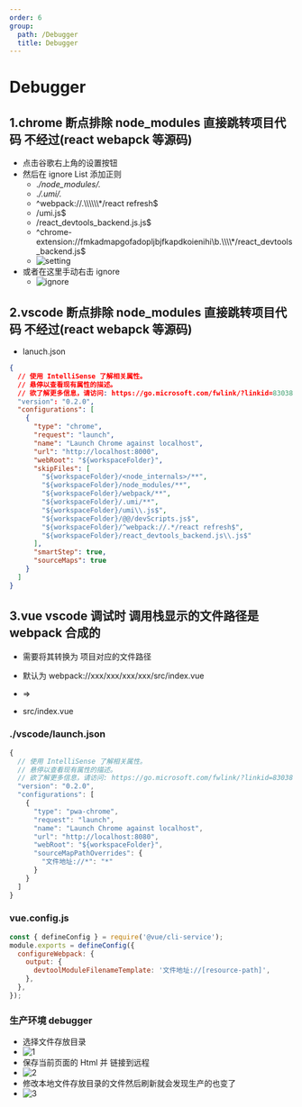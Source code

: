 ```yaml
---
order: 6
group:
  path: /Debugger
  title: Debugger
---
```


# Debugger

## 1.chrome 断点排除 node_modules 直接跳转项目代码 不经过(react webapck 等源码)

- 点击谷歌右上角的设置按钮
- 然后在 ignore List 添加正则
  - ._\/node_modules\/._
  - ._\/.umi\/._
  - ^webpack://.\\\\\\\\\\\\*/react refresh\$
  - /umi\.js\$
  - /react_devtools_backend.js\.js\$
  - ^chrome-extension://fmkadmapgofadopljbjfkapdkoienihi\b.\\\\\\\\\*/react_devtools_backend\.js\$
  - ![setting](https://img-blog.csdnimg.cn/1ccd12c90d4f4f10a53ddd20f9960b86.png)
- 或者在这里手动右击 ignore
  - ![ignore](https://img-blog.csdnimg.cn/1c6ff7fa4a1044238cecfe641a5f489d.png)

## 2.vscode 断点排除 node_modules 直接跳转项目代码 不经过(react webapck 等源码)

- lanuch.json

```json
{
  // 使用 IntelliSense 了解相关属性。
  // 悬停以查看现有属性的描述。
  // 欲了解更多信息，请访问: https://go.microsoft.com/fwlink/?linkid=830387
  "version": "0.2.0",
  "configurations": [
    {
      "type": "chrome",
      "request": "launch",
      "name": "Launch Chrome against localhost",
      "url": "http://localhost:8000",
      "webRoot": "${workspaceFolder}",
      "skipFiles": [
        "${workspaceFolder}/<node_internals>/**",
        "${workspaceFolder}/node_modules/**",
        "${workspaceFolder}/webpack/**",
        "${workspaceFolder}/.umi/**",
        "${workspaceFolder}/umi\\.js$",
        "${workspaceFolder}/@@/devScripts.js$",
        "${workspaceFolder}/^webpack://.*/react refresh$",
        "${workspaceFolder}/react_devtools_backend.js\\.js$"
      ],
      "smartStep": true,
      "sourceMaps": true
    }
  ]
}
```

## 3.vue vscode 调试时 调用栈显示的文件路径是 webpack 合成的

- 需要将其转换为 项目对应的文件路径

- 默认为 webpack://xxx/xxx/xxx/xxx/src/index.vue
- =>
- src/index.vue

### ./vscode/launch.json

```js
{
  // 使用 IntelliSense 了解相关属性。
  // 悬停以查看现有属性的描述。
  // 欲了解更多信息，请访问: https://go.microsoft.com/fwlink/?linkid=830387
  "version": "0.2.0",
  "configurations": [
    {
      "type": "pwa-chrome",
      "request": "launch",
      "name": "Launch Chrome against localhost",
      "url": "http://localhost:8080",
      "webRoot": "${workspaceFolder}",
      "sourceMapPathOverrides": {
        "文件地址://*": "*"
      }
    }
  ]
}
```

### vue.config.js

```js
const { defineConfig } = require('@vue/cli-service');
module.exports = defineConfig({
  configureWebpack: {
    output: {
      devtoolModuleFilenameTemplate: '文件地址://[resource-path]',
    },
  },
});
```

### 生产环境 debugger

- 选择文件存放目录
- ![1](https://img-blog.csdnimg.cn/8a2ca91d02c648bf9b0426965c23dcfe.png)
- 保存当前页面的 Html 并 链接到远程
- ![2](https://img-blog.csdnimg.cn/d0a464fe789145179fe1bc212ba27f79.png)
- 修改本地文件存放目录的文件然后刷新就会发现生产的也变了
- ![3](https://img-blog.csdnimg.cn/afc9fba538c34bfa9d3f7224cf1a80e3.png)
